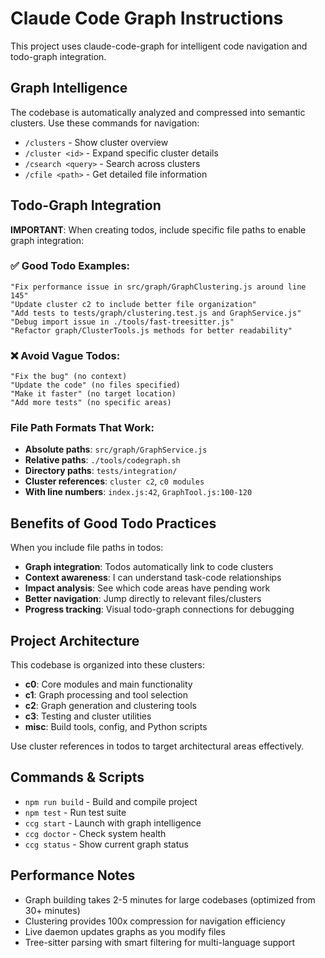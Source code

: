 # Claude Code Graph Instructions

This project uses claude-code-graph for intelligent code navigation and todo-graph integration.

## Graph Intelligence

The codebase is automatically analyzed and compressed into semantic clusters. Use these commands for navigation:

- `/clusters` - Show cluster overview
- `/cluster <id>` - Expand specific cluster details  
- `/csearch <query>` - Search across clusters
- `/cfile <path>` - Get detailed file information

## Todo-Graph Integration

**IMPORTANT**: When creating todos, include specific file paths to enable graph integration:

### ✅ Good Todo Examples:
```
"Fix performance issue in src/graph/GraphClustering.js around line 145"
"Update cluster c2 to include better file organization" 
"Add tests to tests/graph/clustering.test.js and GraphService.js"
"Debug import issue in ./tools/fast-treesitter.js"
"Refactor graph/ClusterTools.js methods for better readability"
```

### ❌ Avoid Vague Todos:
```
"Fix the bug" (no context)
"Update the code" (no files specified)
"Make it faster" (no target location)
"Add more tests" (no specific areas)
```

### File Path Formats That Work:
- **Absolute paths**: `src/graph/GraphService.js`
- **Relative paths**: `./tools/codegraph.sh`
- **Directory paths**: `tests/integration/`
- **Cluster references**: `cluster c2`, `c0 modules`
- **With line numbers**: `index.js:42`, `GraphTool.js:100-120`

## Benefits of Good Todo Practices

When you include file paths in todos:
- **Graph integration**: Todos automatically link to code clusters
- **Context awareness**: I can understand task-code relationships
- **Impact analysis**: See which code areas have pending work
- **Better navigation**: Jump directly to relevant files/clusters
- **Progress tracking**: Visual todo-graph connections for debugging

## Project Architecture

This codebase is organized into these clusters:
- **c0**: Core modules and main functionality
- **c1**: Graph processing and tool selection  
- **c2**: Graph generation and clustering tools
- **c3**: Testing and cluster utilities
- **misc**: Build tools, config, and Python scripts

Use cluster references in todos to target architectural areas effectively.

## Commands & Scripts

- `npm run build` - Build and compile project
- `npm test` - Run test suite
- `ccg start` - Launch with graph intelligence
- `ccg doctor` - Check system health
- `ccg status` - Show current graph status

## Performance Notes

- Graph building takes 2-5 minutes for large codebases (optimized from 30+ minutes)
- Clustering provides 100x compression for navigation efficiency
- Live daemon updates graphs as you modify files
- Tree-sitter parsing with smart filtering for multi-language support